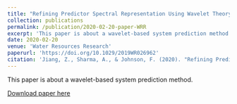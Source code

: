 ```yaml
---
title: "Refining Predictor Spectral Representation Using Wavelet Theory for Improved Natural System Modeling"
collection: publications
permalink: /publication/2020-02-20-paper-WRR
excerpt: 'This paper is about a wavelet-based system prediction method.'
date: 2020-02-20
venue: 'Water Resources Research'
paperurl: 'https://doi.org/10.1029/2019WR026962'
citation: 'Jiang, Z., Sharma, A., & Johnson, F. (2020). "Refining Predictor Spectral Representation Using Wavelet Theory for Improved Natural System Modeling." <i>Water Resources Research</i>. 56(3), e2019WR026962.'
---
```

This paper is about a wavelet-based system prediction method.

[Download paper here](http://fmh1art.github.io/files/Jiang-WRR-2020.pdf)

